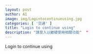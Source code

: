 ```yaml
---
layout: post
author: AI
image: img/Logintocontinueusing.jpg
categories: [ '交通' ]
title: "Login to continue using"  
description: "請登入以繼續使用相關功能"  "
---
```

Login to continue using